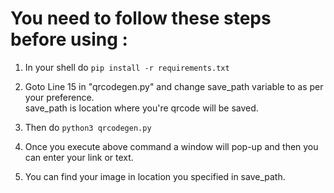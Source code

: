 # You need to follow these steps before using :

1. In your shell do `pip install -r requirements.txt`</br>


2. Goto Line 15 in "qrcodegen.py" and change save_path variable to 
as per your preference.</br>
save_path is location where you're qrcode will be saved.</br>

3. Then do `python3 qrcodegen.py`

4. Once you execute above command a window will pop-up and then you can enter your link or text.

5. You can find your image in location you specified in save_path.